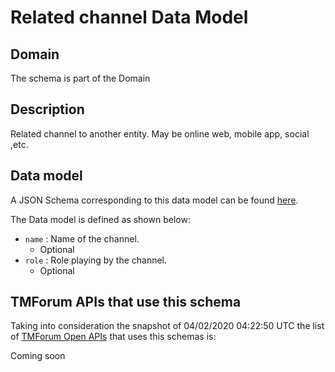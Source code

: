 # Related channel Data Model

## Domain

The  schema is part of the  Domain

## Description

Related channel to another entity. May be online web, mobile app, social ,etc.

## Data model

A JSON Schema corresponding to this data model can be found
[here](https://github.com/tmforum-rand/schemas/blob/candidates/Common/RelatedChannel.schema.json).

The Data model is defined as shown below:
- `name` : Name of the channel.
  - Optional
- `role` : Role playing by the channel.
  - Optional




## TMForum APIs that use this schema

Taking into consideration the snapshot of 04/02/2020 04:22:50 UTC the list of [TMForum Open APIs](https://www.tmforum.org/open-apis/) that uses this schemas is:

Coming soon